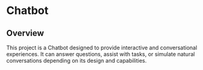 # Chatbot
## Overview
This project is a Chatbot designed to provide interactive and conversational experiences. It can answer questions, assist with tasks, or simulate natural conversations depending on its design and capabilities.
